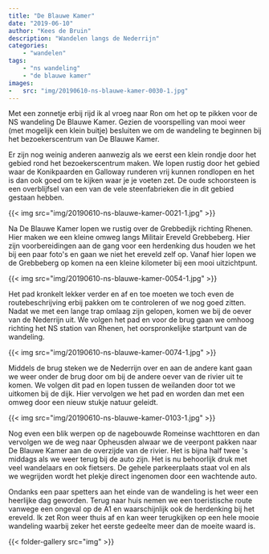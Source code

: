 ```yaml
---
title: "De Blauwe Kamer"
date: "2019-06-10"
author: "Kees de Bruin"
description: "Wandelen langs de Nederrijn"
categories:
    - "wandelen"
tags:
    - "ns wandeling"
    - "de blauwe kamer"
images:
-   src: "img/20190610-ns-blauwe-kamer-0030-1.jpg"
---
```


Met een zonnetje erbij rijd ik al vroeg naar Ron om het op te pikken voor de NS wandeling De Blauwe Kamer. Gezien de voorspelling van mooi weer (met mogelijk een klein buitje) besluiten we om de wandeling te beginnen bij het bezoekerscentrum van De Blauwe Kamer.

Er zijn nog weinig anderen aanwezig als we eerst een klein rondje door het gebied rond het bezoekerscentrum maken. We lopen rustig door het gebied waar de Konikpaarden en Galloway runderen vrij kunnen rondlopen en het is dan ook goed om te kijken waar je je voeten zet. De oude schoorsteen is een overblijfsel van een van de vele steenfabrieken die in dit gebied gestaan hebben.

{{< img src="img/20190610-ns-blauwe-kamer-0021-1.jpg" >}}

Na De Blauwe Kamer lopen we rustig over de Grebbedijk richting Rhenen. Hier maken we een kleine omweg langs Militair Ereveld Grebbeberg. Hier zijn voorbereidingen aan de gang voor een herdenking dus houden we het bij een paar foto's en gaan we niet het ereveld zelf op. Vanaf hier lopen we de Grebbeberg op komen na een kleine kilometer bij een mooi uitzichtpunt.

{{< img src="img/20190610-ns-blauwe-kamer-0054-1.jpg" >}}

Het pad kronkelt lekker verder en af en toe moeten we toch even de routebeschrijving erbij pakken om te controleren of we nog goed zitten. Nadat we met een lange trap omlaag zijn gelopen, komen we bij de oever van de Nederrijn uit. We volgen het pad en voor de brug gaan we omhoog richting het NS station van Rhenen, het oorspronkelijke startpunt van de wandeling.

{{< img src="img/20190610-ns-blauwe-kamer-0074-1.jpg" >}}

Middels de brug steken we de Nederrijn over en aan de andere kant gaan we weer onder de brug door om bij de andere oever van de rivier uit te komen. We volgen dit pad en lopen tussen de weilanden door tot we uitkomen bij de dijk. Hier vervolgen we het pad en worden dan met een omweg door een nieuw stukje natuur geleidt.

{{< img src="img/20190610-ns-blauwe-kamer-0103-1.jpg" >}}

Nog even een blik werpen op de nagebouwde Romeinse wachttoren en dan vervolgen we de weg naar Opheusden alwaar we de veerpont pakken naar De Blauwe Kamer aan de overzijde van de rivier. Het is bijna half twee 's middags als we weer terug bij de auto zijn. Het is nu behoorlijk druk met veel wandelaars en ook fietsers. De gehele parkeerplaats staat vol en als we wegrijden wordt het plekje direct ingenomen door een wachtende auto.

Ondanks een paar spetters aan het einde van de wandeling is het weer een heerlijke dag geworden. Terug naar huis nemen we een toeristische route vanwege een ongeval op de A1 en waarschijnlijk ook de herdenking bij het ereveld. Ik zet Ron weer thuis af en kan weer terugkijken op een hele mooie wandeling waarbij zeker het eerste gedeelte meer dan de moeite waard is.

{{< folder-gallery src="img" >}}
